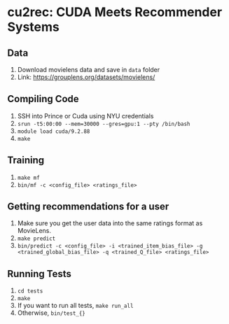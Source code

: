 # cu2rec: CUDA Meets Recommender Systems

## Data
1. Download movielens data and save in `data` folder
2. Link: https://grouplens.org/datasets/movielens/

## Compiling Code
1. SSH into Prince or Cuda using NYU credentials
2. `srun -t5:00:00 --mem=30000 --gres=gpu:1 --pty /bin/bash`
3. `module load cuda/9.2.88`
4. `make`

## Training
1. `make mf`
2. `bin/mf -c <config_file> <ratings_file>`

## Getting recommendations for a user
1. Make sure you get the user data into the same ratings format as MovieLens.
2. `make predict`
3. `bin/predict -c <config_file> -i <trained_item_bias_file> -g <trained_global_bias_file> -q <trained_Q_file> <ratings_file>`

## Running Tests
1. `cd tests`
2. `make`
3. If you want to run all tests, `make run_all`
4. Otherwise, `bin/test_{}`
